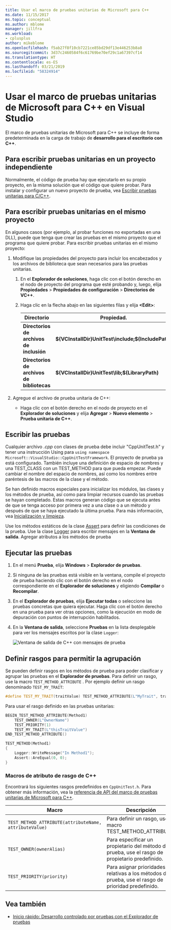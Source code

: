 ```yaml
---
title: Usar el marco de pruebas unitarias de Microsoft para C++
ms.date: 11/15/2017
ms.topic: conceptual
ms.author: mblome
manager: jillfra
ms.workload:
- cplusplus
author: mikeblome
ms.openlocfilehash: f5ab27f8f10cb7221ce85bd29df13e446253b8a8
ms.sourcegitcommit: 3d37c2460584f6c61769be70ef29c1a67397cf14
ms.translationtype: HT
ms.contentlocale: es-ES
ms.lasthandoff: 03/21/2019
ms.locfileid: "58324914"
---
```

# <a name="use-the-microsoft-unit-testing-framework-for-c-in-visual-studio"></a>Usar el marco de pruebas unitarias de Microsoft para C++ en Visual Studio

El marco de pruebas unitarias de Microsoft para C++ se incluye de forma predeterminada en la carga de trabajo de **desarrollo para el escritorio con C++**.

##  <a name="separate_project"></a>Para escribir pruebas unitarias en un proyecto independiente

Normalmente, el código de prueba hay que ejecutarlo en su propio proyecto, en la misma solución que el código que quiere probar. Para instalar y configurar un nuevo proyecto de prueba, vea [Escribir pruebas unitarias para C/C++](writing-unit-tests-for-c-cpp.md).

##  <a name="same_project"></a> Para escribir pruebas unitarias en el mismo proyecto

En algunos casos (por ejemplo, al probar funciones no exportadas en una DLL), puede que tenga que crear las pruebas en el mismo proyecto que el programa que quiere probar. Para escribir pruebas unitarias en el mismo proyecto:

1. Modifique las propiedades del proyecto para incluir los encabezados y los archivos de biblioteca que sean necesarios para las pruebas unitarias.

   1. En el **Explorador de soluciones**, haga clic con el botón derecho en el nodo de proyecto del programa que esté probando y, luego, elija **Propiedades** > **Propiedades de configuración** > **Directorios de VC++**.

   2. Haga clic en la flecha abajo en las siguientes filas y elija **\<Edit>**:


      | Directorio | Propiedad. |
      |-| - |
      | **Directorios de archivos de inclusión** | **$(VCInstallDir)UnitTest\include;$(IncludePath)** |
      | **Directorios de archivos de bibliotecas** | **$(VCInstallDir)UnitTest\lib;$(LibraryPath)** |


2. Agregue el archivo de prueba unitaria de C++:

   -   Haga clic con el botón derecho en el nodo de proyecto en el **Explorador de soluciones** y elija **Agregar** > **Nuevo elemento** > **Prueba unitaria de C++**.

## <a name="write-the-tests"></a>Escribir las pruebas

Cualquier archivo *.cpp* con clases de prueba debe incluir "CppUnitTest.h" y tener una instrucción Using para `using namespace Microsoft::VisualStudio::CppUnitTestFramework`. El proyecto de prueba ya está configurado. También incluye una definición de espacio de nombres y una TEST_CLASS con un TEST_METHOD para que pueda empezar. Puede cambiar el nombre del espacio de nombres, así como los nombres entre paréntesis de las macros de la clase y el método.

Se han definido macros especiales para inicializar los módulos, las clases y los métodos de prueba, así como para limpiar recursos cuando las pruebas se hayan completado. Estas macros generan código que se ejecuta antes de que se tenga acceso por primera vez a una clase o a un método y después de que se haya ejecutado la última prueba. Para más información, vea [Inicialización y limpieza](microsoft-visualstudio-testtools-cppunittestframework-api-reference.md#Initialize_and_cleanup).

Use los métodos estáticos de la clase [Assert](microsoft-visualstudio-testtools-cppunittestframework-api-reference.md#general_asserts) para definir las condiciones de la prueba. Use la clase [Logger](microsoft-visualstudio-testtools-cppunittestframework-api-reference.md#logger) para escribir mensajes en la **Ventana de salida**. Agregar atributos a los métodos de prueba

## <a name="run-the-tests"></a>Ejecutar las pruebas

1. En el menú **Prueba**, elija **Windows** > **Explorador de pruebas**.
2. Si ninguna de las pruebas está visible en la ventana, compile el proyecto de prueba haciendo clic con el botón derecho en el nodo correspondiente en el **Explorador de soluciones** y eligiendo **Compilar** o **Recompilar**.

3. En el **Explorador de pruebas**, elija **Ejecutar todas** o seleccione las pruebas concretas que quiera ejecutar. Haga clic con el botón derecho en una prueba para ver otras opciones, como la ejecución en modo de depuración con puntos de interrupción habilitados.
4. En la **Ventana de salida**, seleccione **Pruebas** en la lista desplegable para ver los mensajes escritos por la clase `Logger`:

   ![Ventana de salida de C++ con mensajes de prueba](media/cpp-test-output-window.png)

## <a name="define-traits-to-enable-grouping"></a>Definir rasgos para permitir la agrupación

Se pueden definir rasgos en los métodos de prueba para poder clasificar y agrupar las pruebas en el **Explorador de pruebas**. Para definir un rasgo, use la macro `TEST_METHOD_ATTRIBUTE` . Por ejemplo definir un rasgo denominado `TEST_MY_TRAIT`:

```cpp
#define TEST_MY_TRAIT(traitValue) TEST_METHOD_ATTRIBUTE(L"MyTrait", traitValue)
```

 Para usar el rasgo definido en las pruebas unitarias:

```cpp
BEGIN_TEST_METHOD_ATTRIBUTE(Method1)
    TEST_OWNER(L"OwnerName")
    TEST_PRIORITY(1)
    TEST_MY_TRAIT(L"thisTraitValue")
END_TEST_METHOD_ATTRIBUTE()

TEST_METHOD(Method1)
{
    Logger::WriteMessage("In Method1");
    Assert::AreEqual(0, 0);
}
```

### <a name="c-trait-attribute-macros"></a>Macros de atributo de rasgo de C++

Encontrará los siguientes rasgos predefinidos en `CppUnitTest.h`. Para obtener más información, vea la [referencia de API del marco de pruebas unitarias de Microsoft para C++](microsoft-visualstudio-testtools-cppunittestframework-api-reference.md).

|Macro|Descripción|
|-|-----------------|
|`TEST_METHOD_ATTRIBUTE(attributeName, attributeValue)`|Para definir un rasgo, use la macro TEST_METHOD_ATTRIBUTE.|
|`TEST_OWNER(ownerAlias)`|Para especificar un propietario del método de prueba, use el rasgo de propietario predefinido.|
|`TEST_PRIORITY(priority)`|Para asignar prioridades relativas a los métodos de prueba, use el rasgo de prioridad predefinido.|

## <a name="see-also"></a>Vea también

- [Inicio rápido: Desarrollo controlado por pruebas con el Explorador de pruebas](../test/quick-start-test-driven-development-with-test-explorer.md)
